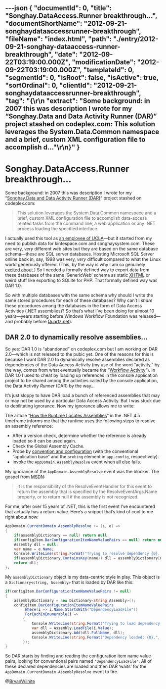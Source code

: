 ---json
{
  "documentId": 0,
  "title": "Songhay.DataAccess.Runner breakthrough…",
  "documentShortName": "2012-09-21-songhaydataaccessrunner-breakthrough",
  "fileName": "index.html",
  "path": "./entry/2012-09-21-songhay-dataaccess-runner-breakthrough",
  "date": "2012-09-22T03:19:00.000Z",
  "modificationDate": "2012-09-22T03:19:00.000Z",
  "templateId": 0,
  "segmentId": 0,
  "isRoot": false,
  "isActive": true,
  "sortOrdinal": 0,
  "clientId": "2012-09-21-songhaydataaccessrunner-breakthrough",
  "tag": "{\r\n  \"extract\": \"Some background: in 2007 this was description I wrote for my “Songhay.Data and Data Activity Runner (DAR)” project stashed on codeplex.com: This solution leverages the System.Data.Common namespace and a brief, custom XML configuration file to accomplish d...\"\r\n}"
}
---

# Songhay.DataAccess.Runner breakthrough…

Some background: in 2007 this was description I wrote for my “[Songhay.Data and Data Activity Runner (DAR)](http://songhaydata.codeplex.com/)” project stashed on codeplex.com:

<blockquote>

This solution leverages the System.Data.Common namespace and a brief, custom XML configuration file to accomplish data-access related tasks from the command line, a web application or any .NET process loading the specified interface.

</blockquote>

I actually used this tool as [an employee of UCLA](http://kintespace.com/rasxlog/?p=1742)—but it started from my need to publish data for kintespace.com and songhaysystem.com. These are very, *very* different web sites but they are based on the same database schema—these are SQL server databases. Hosting Microsoft SQL Server online back in, say, 1998 was very, *very* difficult compared to what the Linux world generously offered. (This, by the way is why I am so genuinely [excited about](http://wordwalkingstick.com/DayPath/post/2012/09/20/New-Azure-Web-Sites-Features.rasx).) So I needed a formally defined way to export data from these databases of the same ‘GenericWeb’ schema as static <acronym title="Extensible Hypertext Markup Language">XHTML</acronym> or weird stuff like exporting to SQLite for PHP. That formally defined way was DAR 1.0.

So with multiple databases with the same schema why should I write the same stored procedures for each of these databases? Why can’t I *share* these procedures among the databases in the form of Data Access Activities (.NET assemblies)? So that’s what I’ve been doing for almost 10 years—years starting before Windows Workflow Foundation was released—and probably before [Quartz.net](http://quartznet.sourceforge.net/)).

## DAR 2.0 to dynamically resolve assemblies…

So yes: DAR 1.0 is “abandoned” on codeplex.com but I am working on DAR 2.0—which is not released to the pubic yet. One of the reasons for this is because I want DAR 2.0 to dynamically resolve assemblies declared as dependencies of the Data Access *Activity* (my use of the word “activity,” by the way, comes from what eventually became the “[Workflow Activity](http://msdn.microsoft.com/en-us/library/bb863182(v=office.12).aspx)”). In DAR 1.0 I used to cheat by loading up references in the console application project to be shared among the activities called by the console application, the Data Activity *Runner* (DAR) by the way…

It’s just sloppy to have DAR load a bunch of referenced assemblies that may or may not be used by a particular Data Access Activity. But I was stuck due to debilitating ignorance. Now my ignorance allows me to write:

The article “[How the Runtime Locates Assemblies](http://msdn.microsoft.com/en-us/library/yx7xezcf.aspx)” in the .NET 4.5 timeframe informs me that the runtime uses the following steps to resolve an assembly reference:

* After a version check, determine whether the reference is already loaded so it can be used again.
* Check the Global Assembly Cache.
* Probe by [convention and configuration](http://msdn.microsoft.com/en-us/library/15hyw9x3.aspx) (with the conventional “application base” and the `probing` element in `app.config`, respectively).
* Invoke the `AppDomain.AssemblyResolve` event when all else fails.

My ignorance of the `AppDomain.AssemblyResolve` event was the blocker. The gospel from <acronym title="Microsoft Developer Network">MSDN</acronym>:

<blockquote>

It is the responsibility of the ResolveEventHandler for this event to return the assembly that is specified by the ResolveEventArgs.Name property, or to return null if the assembly is not recognized.

</blockquote>

For me, after over 15 years of .NET, this is the first event I’ve encountered that actually has a return value. Here’s a snippet that’s kind of cool to me right about now:

```c#
AppDomain.CurrentDomain.AssemblyResolve += (s, e) =>
{
    if(assemblyDictionary == null) return null;
    if(configItem.DarConfigurationItemNameValuePairs == null) return null;
    Assembly dll = null;
    var name = e.Name;
    Console.WriteLine(string.Format("Trying to resolve dependency {0}...", name));
    if(assemblyDictionary.ContainsKey(name)) dll = assemblyDictionary[name];
    return dll;
};
```

My `assemblyDictionary` object is my data-centric style in play. This object is a `Dictionary<string, Assembly>` that is loaded by DAR like this:

```c#
if(configItem.DarConfigurationItemNameValuePairs != null)
{
    assemblyDictionary = new Dictionary<string,Assembly>();
    configItem.DarConfigurationItemNameValuePairs
        .Where(i => i.Name.StartsWith("DependencyLoadFile"))
        .ForEachInEnumerable(i =>
        {
            Console.WriteLine(string.Format("Trying to load dependency {0}...", i.Value));
            var dll = Assembly.LoadFile(i.Value);
            assemblyDictionary.Add(dll.FullName, dll);
            Console.WriteLine(string.Format("Dependency loaded: {0}.", dll.FullName));
        });
}
```

So DAR starts by finding and reading the configuration item name value pairs, looking for conventional pairs named `"DependencyLoadFile"`. All of these declared dependencies are loaded and then DAR ‘waits’ for the `AppDomain.CurrentDomain.AssemblyResolve` event to fire.

@[BryanWilhite](https://twitter.com/BryanWilhite)
